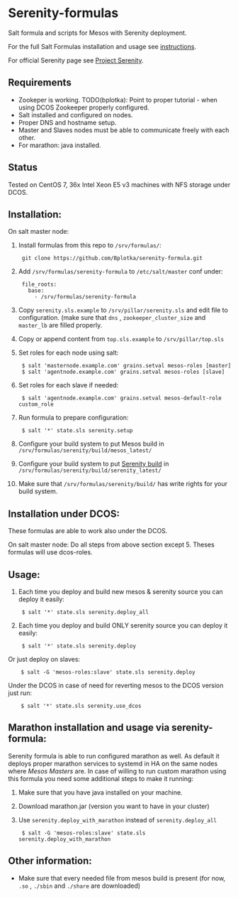 # Serenity-formulas
Salt formula and scripts for Mesos with Serenity deployment.
 
For the full Salt Formulas installation and usage see [instructions](http://docs.saltstack.com/topics/development/conventions/formulas.html).
 
For official Serenity page see [Project Serenity](https://github.com/mesosphere/serenity).

## Requirements
* Zookeper is working. TODO(bplotka): Point to proper tutorial - when using DCOS Zookeeper properly configured.
* Salt installed and configured on nodes.
* Proper DNS and hostname setup.
* Master and Slaves nodes must be able to communicate freely with each other.
* For marathon: java installed.

## Status

Tested on CentOS 7, 36x Intel Xeon E5 v3 machines with NFS storage under DCOS.

## Installation:
On salt master node:

1. Install formulas from this repo to `/srv/formulas/`:

        git clone https://github.com/Bplotka/serenity-formula.git
        
2. Add `/srv/formulas/serenity-formula` to `/etc/salt/master` conf under:
 
        file_roots:
          base:
            - /srv/formulas/serenity-formula

3. Copy `serenity.sls.example` to `/srv/pillar/serenity.sls` and edit file to configuration.
(make sure that `dns` , `zookeeper_cluster_size` and `master_lb` are filled properly.
4. Copy or append content from `top.sls.example` to `/srv/pillar/top.sls`
5. Set roles for each node using salt:

        $ salt 'masternode.example.com' grains.setval mesos-roles [master]
        $ salt 'agentnode.example.com' grains.setval mesos-roles [slave]

6. Set roles for each slave if needed:

        $ salt 'agentnode.example.com' grains.setval mesos-default-role custom_role
        
9. Run formula to prepare configuration:

        $ salt '*' state.sls serenity.setup
 
8. Configure your build system to put Mesos build in `/srv/formulas/serenity/build/mesos_latest/`
9. Configure your build system to put [Serenity build](https://github.com/mesosphere/serenity#building-serenity-with-cmake) in `/srv/formulas/serenity/build/serenity_latest/`
10. Make sure that `/srv/formulas/serenity/build/` has write rights for your build system.

## Installation under DCOS:
These formulas are able to work also under the DCOS.

On salt master node:
Do all steps from above section except 5. Theses formulas will use dcos-roles.

## Usage:
1. Each time you deploy and build new mesos & serenity source you can deploy it easily:

        $ salt '*' state.sls serenity.deploy_all
     
2. Each time you deploy and build ONLY serenity source you can deploy it easily:

        $ salt '*' state.sls serenity.deploy
        
Or just deploy on slaves:

        $ salt -G 'mesos-roles:slave' state.sls serenity.deploy

Under the DCOS in case of need for reverting mesos to the DCOS version just run:
        
        $ salt '*' state.sls serenity.use_dcos

## Marathon installation and usage via serenity-formula:

Serenity formula is able to run configured marathon as well. As default it deploys proper marathon services to systemd in HA on the same nodes 
where _Mesos Masters_ are.
In case of willing to run custom marathon using this formula you need some additional steps to make it running: 

1. Make sure that you have java installed on your machine.
2. Download marathon.jar (version you want to have in your cluster)
3. Use `serenity.deploy_with_marathon` instead of `serenity.deploy_all`

        $ salt -G 'mesos-roles:slave' state.sls serenity.deploy_with_marathon


## Other information:

* Make sure that every needed file from mesos build is present (for now, `.so` , `./sbin` and `./share` are downloaded)